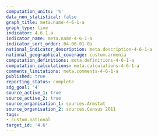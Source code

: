```yaml
---
computation_units: '%'
data_non_statistical: false
graph_title: meta.name-4-6-1-a
graph_type: line
indicator: 4.6.1.a
indicator_name: meta.name-4-6-1-a
indicator_sort_order: 04-06-01-0a
national_indicator_description: meta.description-4-6-1-a
national_geographical_coverage: custom.armenia
computation_definitions: meta.definitions-4-6-1-a
computation_calculations: meta.calculations-4-6-1-a
comments_limitations: meta.comments-4-6-1-a
published: true
reporting_status: complete
sdg_goal: '4'
source_active_1: true
source_active_2: true
source_organisation_1: sources.Armstat
source_organisation_2: sources.Census 2011
tags:
- custom.national
target_id: '4.6'
---
```

